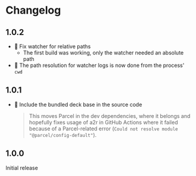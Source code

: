 # Changelog

## 1.0.2

* :bug: Fix watcher for relative paths
  * The first build was working, only the watcher needed an absolute path
* :art: The path resolution for watcher logs is now done from the process' `cwd`

## 1.0.1

* :triangular_ruler: Include the bundled deck base in the source code

   > This moves Parcel in the dev dependencies, where it belongs and hopefully fixes usage of a2r in GitHub Actions where it failed because of a Parcel-related error (`Could not resolve module "@parcel/config-default"`).   

## 1.0.0

Initial release
